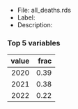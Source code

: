 

* File: all_deaths.rds
* Label: 
* Description: 

### Top 5 variables
|   value |   frac |
|--------:|-------:|
|    2020 |   0.39 |
|    2021 |   0.38 |
|    2022 |   0.22 |
        
